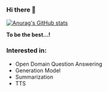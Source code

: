 ### Hi there 👋

[![Anurag's GitHub stats](https://github-readme-stats.vercel.app/api?username=j961224)](https://github.com/j961224/github-readme-stats)

**To be the best...!**

### Interested in:
  * Open Domain Question Answering
  * Generation Model
  * Summarization
  * TTS
